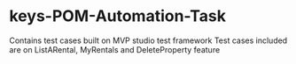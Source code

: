 # keys-POM-Automation-Task
Contains test cases built on MVP studio test framework
Test cases included are on ListARental, MyRentals and DeleteProperty feature

